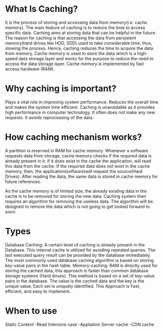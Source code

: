 # What Is Caching?
It is the process of storing and accessing data from memory(i.e. cache memory). The main feature of caching is to reduce the time to access specific data. 
Caching aims at storing data that can be helpful in the future. The reason for caching is that accessing the data from persistent memory(hard drives like HDD, 
SDD) used to take considerable time, thus, slowing the process. Hence, caching reduces the time to acquire the data from memory. Cache memory is used
to store the data which is a high-speed data storage layer and works for the purpose to reduce the need to access the data storage layer. Cache memory is
implemented by fast access hardware (RAM).

# Why caching is important?
Plays a vital role in improving system performance.
Reduces the overall time and makes the system time efficient.
Caching is unavoidable as it provides high performance in computer technology.
It often does not make any new requests.
It avoids reprocessing of the data.

# How caching mechanism works?
A partition is reserved in RAM for cache memory. Whenever a software requests data from storage, cache memory checks if the required data is already present in it. if it does exist in the cache the application, will read this data from the cache. 
If the required data does not exist in the cache memory, then, the application(software)will request the source(Hard Drives). After reading the data, the same data is stored in cache memory for future references.

As the cache memory is of limited size, the already existing data in the cache is to be removed for storing the new data. Caching system then requires an algorithm for removing the useless data. The algorithm will be designed to remove the data which is not going to get looked forward to soon.

# Types
Database Caching: 
A certain level of caching is already present in the Database. This internal cache is utilized for avoiding repeated queries. The last executed query result can be provided by the database immediately. The most commonly used database caching algorithm is based on storing key-value pairs in the hash table.
Memory-caching:
RAM is directly used for storing the cached data, this approach is faster than common database storage systems (Hard drives). This method is based on a set of key-value pairs in the database. The value is the cached data and the key is the unique value. Each set is uniquely identified. This Approach is Fast, efficient, and easy to implement.

# When to use
Static Content
-Read Intensive case
-Appliation Server cache
-CDN cache
